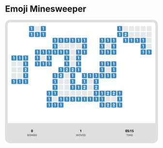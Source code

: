 # Emoji Minesweeper

<a href="https://isaacev.github.io/emoji-minesweeper/"><img src="https://raw.githubusercontent.com/isaacev/emoji-minesweeper/master/assets/screenshot.png" /></a>
